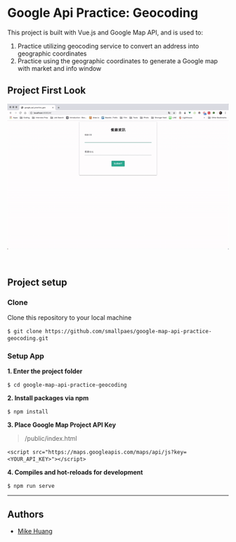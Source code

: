 # Google Api Practice: Geocoding
This project is built with Vue.js and Google Map API, and is used to:
1. Practice utilizing geocoding service to convert an address into geographic coordinates
2. Practice using the geographic coordinates to generate a Google map with market and info window


## Project First Look
![Project First Look](GoogleChrome-google_api_practice.gif)

<p>&nbsp;</p>

## Project setup
### Clone

Clone this repository to your local machine

```
$ git clone https://github.com/smallpaes/google-map-api-practice-geocoding.git
```

### Setup App
**1. Enter the project folder**

```
$ cd google-map-api-practice-geocoding
```

**2. Install packages via npm**

```
$ npm install
```

**3. Place Google Map Project API Key**
> /public/index.html

```
<script src="https://maps.googleapis.com/maps/api/js?key=<YOUR_API_KEY>"></script>
```

**4. Compiles and hot-reloads for development**
```
$ npm run serve
```

___


## Authors
- [Mike Huang](https://github.com/smallpaes)